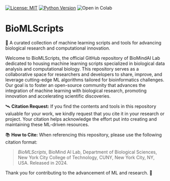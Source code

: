 [![License: MIT](https://img.shields.io/badge/License-MIT-yellow.svg)](https://opensource.org/licenses/MIT)
[![Python Version](https://img.shields.io/badge/python-3.10.12-red.svg)](https://www.python.org/downloads/release/python-31012/)
![Open in Colab](https://colab.research.google.com/assets/colab-badge.svg)

# BioMLScripts

:diamond_shape_with_a_dot_inside: A curated collection of machine learning scripts and tools for advancing biological research and computational innovation.

Welcome to BioMLScripts, the official GitHub repository of BioMindAI Lab dedicated to housing machine learning scripts specialized in biological data analysis and computational biology. This repository serves as a collaborative space for researchers and developers to share, improve, and leverage cutting-edge ML algorithms tailored for bioinformatics challenges. Our goal is to foster an open-source community that advances the integration of machine learning with biological research, promoting innovation and accelerating scientific discoveries.

🛰️ **Citation Request:** If you find the contents and tools in this repository valuable for your work, we kindly request that you cite it in your research or project. Your citation helps acknowledge the effort put into creating and maintaining these ML-driven resources.

📚 **How to Cite:** When referencing this repository, please use the following citation format:

> *BioMLScripts*, BioMind AI Lab, Department of Biological Sciences, New York City College of Technology, CUNY, New York City, NY, USA. Released in 2024. 

Thank you for contributing to the advancement of ML and research. 🤖
